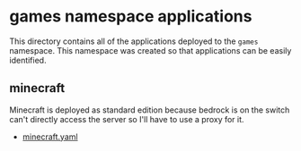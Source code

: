 # games namespace applications

This directory contains all of the applications deployed to the `games`
namespace. This namespace was created so that applications can be easily
identified.

## minecraft

Minecraft is deployed as standard edition because bedrock is on the switch
can't directly access the server so I'll have to use a proxy for it.

* [minecraft.yaml](./minecraft/ks.yaml)
